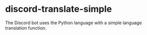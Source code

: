 # discord-translate-simple
The Discord bot uses the Python language with a simple language translation function.
